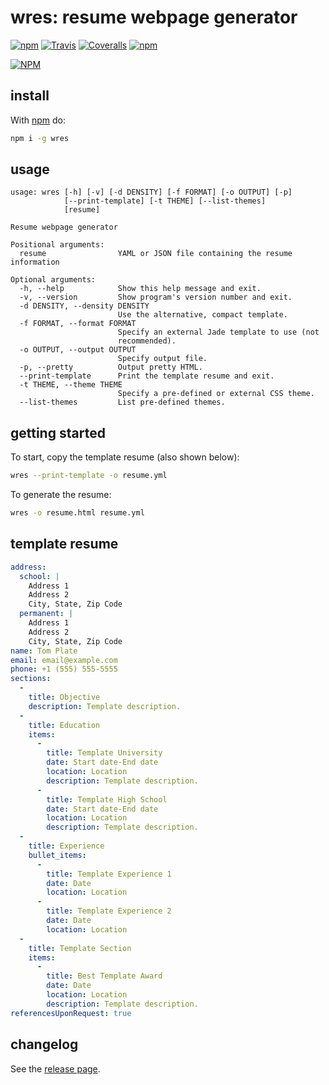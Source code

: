 # wres: resume webpage generator
[![npm](https://img.shields.io/npm/v/wres.svg)](https://www.npmjs.com/package/wres)  [![Travis](https://img.shields.io/travis/CmStar283/wres.svg)](https://travis-ci.org/CmStar283/wres)  [![Coveralls](https://img.shields.io/coveralls/CmStar283/wres.svg)](https://coveralls.io/github/CmStar283/wres) [![npm](https://img.shields.io/npm/l/wres.svg)](https://www.apache.org/licenses/LICENSE-2.0)

[![NPM](https://nodei.co/npm/wres.png)](https://nodei.co/npm/wres/)

## install
With [npm](https://www.npmjs.com/package/npm) do:
``` sh
npm i -g wres
```

## usage
```
usage: wres [-h] [-v] [-d DENSITY] [-f FORMAT] [-o OUTPUT] [-p]
            [--print-template] [-t THEME] [--list-themes]
            [resume]

Resume webpage generator

Positional arguments:
  resume                YAML or JSON file containing the resume information

Optional arguments:
  -h, --help            Show this help message and exit.
  -v, --version         Show program's version number and exit.
  -d DENSITY, --density DENSITY
                        Use the alternative, compact template.
  -f FORMAT, --format FORMAT
                        Specify an external Jade template to use (not
                        recommended).
  -o OUTPUT, --output OUTPUT
                        Specify output file.
  -p, --pretty          Output pretty HTML.
  --print-template      Print the template resume and exit.
  -t THEME, --theme THEME
                        Specify a pre-defined or external CSS theme.
  --list-themes         List pre-defined themes.
```

## getting started
To start, copy the template resume (also shown below):
``` sh
wres --print-template -o resume.yml
```
To generate the resume:
``` sh
wres -o resume.html resume.yml
```

## template resume
``` yaml
address:
  school: |
    Address 1
    Address 2
    City, State, Zip Code
  permanent: |
    Address 1
    Address 2
    City, State, Zip Code
name: Tom Plate
email: email@example.com
phone: +1 (555) 555-5555
sections:
  -
    title: Objective
    description: Template description.
  -
    title: Education
    items:
      -
        title: Template University
        date: Start date-End date
        location: Location
        description: Template description.
      -
        title: Template High School
        date: Start date-End date
        location: Location
        description: Template description.
  -
    title: Experience
    bullet_items:
      -
        title: Template Experience 1
        date: Date
        location: Location
      -
        title: Template Experience 2
        date: Date
        location: Location
  -
    title: Template Section
    items:
      -
        title: Best Template Award
        date: Date
        location: Location
        description: Template description.
referencesUponRequest: true
```

## changelog
See the [release page](https://github.com/CmStar283/wres/releases).
